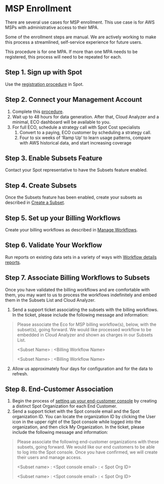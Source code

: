 # MSP Enrollment

There are several use cases for MSP enrollment. This use case is for AWS MSPs with administrative access to their MPA.

Some of the enrollment steps are manual. We are actively working to make this process a streamlined, self-service experience for future users.

This procedure is for one MPA. If more than one MPA needs to be registered, this process will need to be repeated for each.

## Step 1. Sign up with Spot

Use the [registration procedure](https://console.spotinst.com/spt/auth/signUp) in Spot.

## Step 2. Connect your Management Account

1. Complete this [procedure](https://docs.spot.io/cloud-analyzer/getting-started/connect-your-aws-master-payer-account-existing-customer).
2. Wait up to 48 hours for data generation. After that, Cloud Analyzer and a minimal, ECO dashboard will be available to you.
3. For full ECO, schedule a strategy call with Spot Cost specialists
   1. Convert to a paying, ECO customer by scheduling a strategy call.
   2. Four to six weeks of ‘Ramp Up’ to learn usage patterns, compare with AWS historical data, and start increasing coverage

## Step 3. Enable Subsets Feature

Contact your Spot representative to have the Subsets feature enabled.

## Step 4. Create Subsets

Once the Subsets feature has been enabled, create your subsets as described in [Create a Subset](eco/tutorials/manage-subsets?id=create-a-subset).

## Step 5. Set up your Billing Workflows

Create your billing workflows as described in [Manage Workflows](eco/tutorials/manage-workflows).

## Step 6. Validate Your Workflow

Run reports on existing data sets in a variety of ways with [Workflow details reports](eco/tutorials/view-workflow-details).

## Step 7. Associate Billing Workflows to Subsets

Once you have validated the billing workflows and are comfortable with them, you may want to us to process the workflows indefinitely and embed them in the Subsets List and Cloud Analyzer.

1. Send a support ticket associating the subsets with the billing workflows. In the ticket, please include the following message and information:

> Please associate the Eco for MSP billing workflow(s), below, with the subset(s), going forward. We would like processed workflow to be embedded in Cloud Analyzer and shown as charges in our Subsets List.
>
> \<Subset Name\> : \<Billing Workflow Name\>
>
> \<Subset Name\> : \<Billing Workflow Name\>

2. Allow us approximately four days for configuration and for the data to refresh.

## Step 8. End-Customer Association

1. Begin the process of [setting up your end-customer console](https://console.spotinst.com/spt/auth/signUp) by creating a distinct Spot Organization for each End Customer.
2. Send a support ticket with the Spot console email and the Spot organization ID. You can locate the organization ID by clicking the User icon in the upper right of the Spot console while logged into the organization, and then click My Organization. In the ticket, please include the following message and information:

> Please associate the following end-customer organizations with these subsets, going forward. We would like our end customers to be able to log into the Spot console. Once you have confirmed, we will create their users and manage access.
>
> \<Subset name\> : \<Spot console email\> : < Spot Org ID>
>
> \<Subset name\> : \<Spot console email\> : < Spot Org ID>
